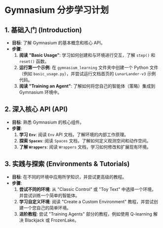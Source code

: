# Gymnasium 分步学习计划

## 1. 基础入门 (Introduction)

*   **目标**: 了解 Gymnasium 的基本概念和核心 API。
*   **步骤**:
    1.  **阅读 "Basic Usage"**: 学习如何创建和与环境进行交互，了解 `step()` 和 `reset()` 函数。
    2.  **运行第一个示例**: 在 `gymnasium_learning` 文件夹中创建一个 Python 文件（例如 `basic_usage.py`），并尝试运行文档首页的 `LunarLander-v3` 示例代码。
    3.  **阅读 "Training an Agent"**: 了解如何将您自己的智能体（策略）集成到 Gymnasium 环境中。

## 2. 深入核心 API (API)

*   **目标**: 熟悉 Gymnasium 的核心组件。
*   **步骤**:
    1.  **学习 `Env`**: 阅读 `Env` API 文档，了解环境的内部工作原理。
    2.  **探索 `Spaces`**: 阅读 `Spaces` 文档，了解如何定义观测空间和动作空间。
    3.  **了解 `Wrappers`**: 阅读 `Wrappers` 文档，学习如何修改和扩展现有环境。

## 3. 实践与探索 (Environments & Tutorials)

*   **目标**: 在不同的环境中应用所学知识，并尝试更高级的教程。
*   **步骤**:
    1.  **尝试不同的环境**: 从 "Classic Control" 或 "Toy Text" 中选择一个环境，并尝试训练一个简单的智能体。
    2.  **学习自定义环境**: 阅读 "Create a Custom Environment" 教程，并尝试创建一个您自己的简单环境。
    3.  **进阶教程**: 尝试 "Training Agents" 部分的教程，例如使用 Q-learning 解决 Blackjack 或 FrozenLake。